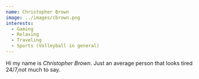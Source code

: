 ```yaml
---
name: Christopher Brown
image: ../images/cbrown.png
interests: 
  - Gaming
  - Relaxing
  - Traveling
  - Sports (Volleyball in general)
---
```




Hi my name is *Christopher Brown*. Just an average person that looks tired 24/7,not much to say.